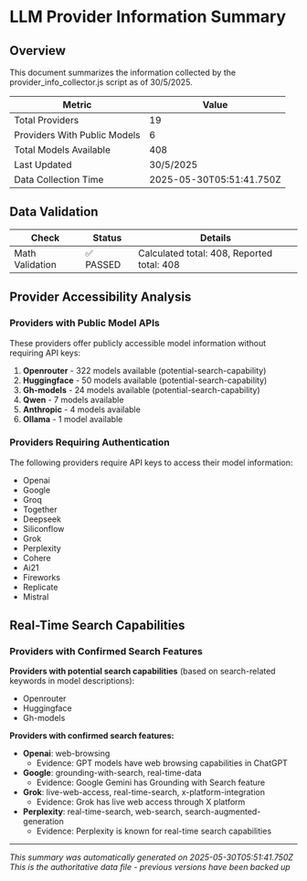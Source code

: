 # LLM Provider Information Summary

## Overview

This document summarizes the information collected by the provider_info_collector.js script as of 30/5/2025.

| Metric | Value |
|--------|-------|
| Total Providers | 19 |
| Providers With Public Models | 6 |
| Total Models Available | 408 |
| Last Updated | 30/5/2025 |
| Data Collection Time | 2025-05-30T05:51:41.750Z |

## Data Validation

| Check | Status | Details |
|-------|--------|---------|
| Math Validation | ✅ PASSED | Calculated total: 408, Reported total: 408 |

## Provider Accessibility Analysis

### Providers with Public Model APIs

These providers offer publicly accessible model information without requiring API keys:

1. **Openrouter** - 322 models available (potential-search-capability)
2. **Huggingface** - 50 models available (potential-search-capability)
3. **Gh-models** - 24 models available (potential-search-capability)
4. **Qwen** - 7 models available
5. **Anthropic** - 4 models available
6. **Ollama** - 1 model available

### Providers Requiring Authentication

The following providers require API keys to access their model information:

- Openai
- Google
- Groq
- Together
- Deepseek
- Siliconflow
- Grok
- Perplexity
- Cohere
- Ai21
- Fireworks
- Replicate
- Mistral

## Real-Time Search Capabilities

### Providers with Confirmed Search Features

**Providers with potential search capabilities** (based on search-related keywords in model descriptions):

- Openrouter
- Huggingface  
- Gh-models

**Providers with confirmed search features:**

- **Openai**: web-browsing
  - Evidence: GPT models have web browsing capabilities in ChatGPT
- **Google**: grounding-with-search, real-time-data
  - Evidence: Google Gemini has Grounding with Search feature
- **Grok**: live-web-access, real-time-search, x-platform-integration
  - Evidence: Grok has live web access through X platform
- **Perplexity**: real-time-search, web-search, search-augmented-generation
  - Evidence: Perplexity is known for real-time search capabilities

---

*This summary was automatically generated on 2025-05-30T05:51:41.750Z*
*This is the authoritative data file - previous versions have been backed up*
